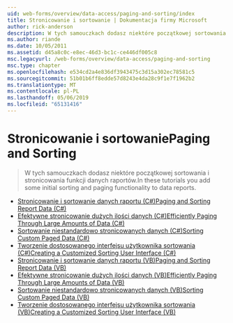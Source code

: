 ```yaml
---
uid: web-forms/overview/data-access/paging-and-sorting/index
title: Stronicowanie i sortowanie | Dokumentacja firmy Microsoft
author: rick-anderson
description: W tych samouczkach dodasz niektóre początkowej sortowania i stronicowania funkcji danych raportów.
ms.author: riande
ms.date: 10/05/2011
ms.assetid: d45a8c0c-e8ec-46d3-bc1c-ce446df005c8
msc.legacyurl: /web-forms/overview/data-access/paging-and-sorting
msc.type: chapter
ms.openlocfilehash: e534cd2a4e836df3943475c3d15a302ec78581c5
ms.sourcegitcommit: 51b01b6ff8edde57d8243e4da28c9f1e7f1962b2
ms.translationtype: MT
ms.contentlocale: pl-PL
ms.lasthandoff: 05/06/2019
ms.locfileid: "65131416"
---
```

# <a name="paging-and-sorting"></a><span data-ttu-id="bddb2-103">Stronicowanie i sortowanie</span><span class="sxs-lookup"><span data-stu-id="bddb2-103">Paging and Sorting</span></span>

> <span data-ttu-id="bddb2-104">W tych samouczkach dodasz niektóre początkowej sortowania i stronicowania funkcji danych raportów.</span><span class="sxs-lookup"><span data-stu-id="bddb2-104">In these tutorials you add some initial sorting and paging functionality to data reports.</span></span>

- [<span data-ttu-id="bddb2-105">Stronicowanie i sortowanie danych raportu (C#)</span><span class="sxs-lookup"><span data-stu-id="bddb2-105">Paging and Sorting Report Data (C#)</span></span>](paging-and-sorting-report-data-cs.md)
- [<span data-ttu-id="bddb2-106">Efektywne stronicowanie dużych ilości danych (C#)</span><span class="sxs-lookup"><span data-stu-id="bddb2-106">Efficiently Paging Through Large Amounts of Data (C#)</span></span>](efficiently-paging-through-large-amounts-of-data-cs.md)
- [<span data-ttu-id="bddb2-107">Sortowanie niestandardowo stronicowanych danych (C#)</span><span class="sxs-lookup"><span data-stu-id="bddb2-107">Sorting Custom Paged Data (C#)</span></span>](sorting-custom-paged-data-cs.md)
- [<span data-ttu-id="bddb2-108">Tworzenie dostosowanego interfejsu użytkownika sortowania (C#)</span><span class="sxs-lookup"><span data-stu-id="bddb2-108">Creating a Customized Sorting User Interface (C#)</span></span>](creating-a-customized-sorting-user-interface-cs.md)
- [<span data-ttu-id="bddb2-109">Stronicowanie i sortowanie danych raportu (VB)</span><span class="sxs-lookup"><span data-stu-id="bddb2-109">Paging and Sorting Report Data (VB)</span></span>](paging-and-sorting-report-data-vb.md)
- [<span data-ttu-id="bddb2-110">Efektywne stronicowanie dużych ilości danych (VB)</span><span class="sxs-lookup"><span data-stu-id="bddb2-110">Efficiently Paging Through Large Amounts of Data (VB)</span></span>](efficiently-paging-through-large-amounts-of-data-vb.md)
- [<span data-ttu-id="bddb2-111">Sortowanie niestandardowo stronicowanych danych (VB)</span><span class="sxs-lookup"><span data-stu-id="bddb2-111">Sorting Custom Paged Data (VB)</span></span>](sorting-custom-paged-data-vb.md)
- [<span data-ttu-id="bddb2-112">Tworzenie dostosowanego interfejsu użytkownika sortowania (VB)</span><span class="sxs-lookup"><span data-stu-id="bddb2-112">Creating a Customized Sorting User Interface (VB)</span></span>](creating-a-customized-sorting-user-interface-vb.md)
